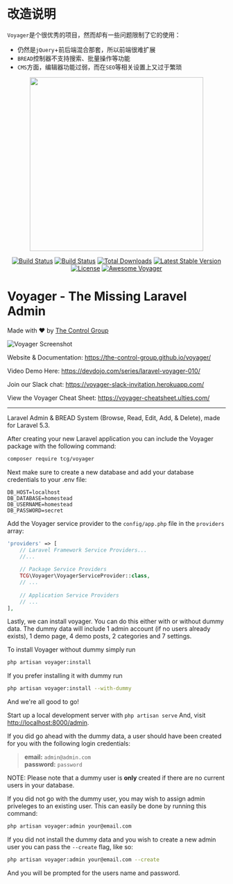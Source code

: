 # 改造说明

`Voyager`是个很优秀的项目，然而却有一些问题限制了它的使用：

- 仍然是`jQuery`+前后端混合那套，所以前端很难扩展
- `BREAD`控制器不支持搜索、批量操作等功能
- `CMS`方面，编辑器功能过弱，而在`SEO`等相关设置上又过于繁琐

<p align="center"><a href="https://the-control-group.github.io/voyager/" target="_blank"><img width="400" src="https://s3.amazonaws.com/thecontrolgroup/voyager.png"></a></p>

<p align="center">
<a href="https://travis-ci.org/the-control-group/voyager"><img src="https://travis-ci.org/the-control-group/voyager.svg?branch=master" alt="Build Status"></a>
<a href="https://styleci.io/repos/72069409/shield?style=flat"><img src="https://styleci.io/repos/72069409/shield?style=flat" alt="Build Status"></a>
<a href="https://packagist.org/packages/tcg/voyager"><img src="https://poser.pugx.org/tcg/voyager/downloads.svg?format=flat" alt="Total Downloads"></a>
<a href="https://packagist.org/packages/tcg/voyager"><img src="https://poser.pugx.org/tcg/voyager/v/stable.svg?format=flat" alt="Latest Stable Version"></a>
<a href="https://packagist.org/packages/tcg/voyager"><img src="https://poser.pugx.org/tcg/voyager/license.svg?format=flat" alt="License"></a>
<a href="https://github.com/larapack/awesome-voyager"><img src="https://cdn.rawgit.com/sindresorhus/awesome/d7305f38d29fed78fa85652e3a63e154dd8e8829/media/badge.svg" alt="Awesome Voyager"></a>
</p>

# **V**oyager - The Missing Laravel Admin
Made with ❤️ by [The Control Group](https://www.thecontrolgroup.com)

![Voyager Screenshot](https://raw.githubusercontent.com/the-control-group/voyager/gh-pages/images/screenshot.png)

Website & Documentation: https://the-control-group.github.io/voyager/

Video Demo Here: https://devdojo.com/series/laravel-voyager-010/

Join our Slack chat: https://voyager-slack-invitation.herokuapp.com/

View the Voyager Cheat Sheet: https://voyager-cheatsheet.ulties.com/

<hr>

Laravel Admin & BREAD System (Browse, Read, Edit, Add, & Delete), made for Laravel 5.3.

After creating your new Laravel application you can include the Voyager package with the following command: 

```bash
composer require tcg/voyager
```

Next make sure to create a new database and add your database credentials to your .env file:

```
DB_HOST=localhost
DB_DATABASE=homestead
DB_USERNAME=homestead
DB_PASSWORD=secret
```

Add the Voyager service provider to the `config/app.php` file in the `providers` array:

```php
'providers' => [
    // Laravel Framework Service Providers...
    //...
    
    // Package Service Providers
    TCG\Voyager\VoyagerServiceProvider::class,
    // ...
    
    // Application Service Providers
    // ...
],
```

Lastly, we can install voyager. You can do this either with or without dummy data.
The dummy data will include 1 admin account (if no users already exists), 1 demo page, 4 demo posts, 2 categories and 7 settings.

To install Voyager without dummy simply run

```bash
php artisan voyager:install
```

If you prefer installing it with dummy run

```bash
php artisan voyager:install --with-dummy
```

And we're all good to go! 

Start up a local development server with `php artisan serve` And, visit [http://localhost:8000/admin](http://localhost:8000/admin).

If you did go ahead with the dummy data, a user should have been created for you with the following login credentials:

>**email:** `admin@admin.com`   
>**password:** `password`

NOTE: Please note that a dummy user is **only** created if there are no current users in your database.

If you did not go with the dummy user, you may wish to assign admin priveleges to an existing user.
This can easily be done by running this command:

```bash
php artisan voyager:admin your@email.com
```

If you did not install the dummy data and you wish to create a new admin user you can pass the `--create` flag, like so:

```bash
php artisan voyager:admin your@email.com --create
```

And you will be prompted for the users name and password.
